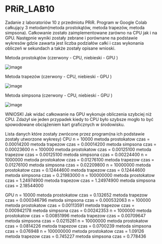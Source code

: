 # PRiR_LAB10
Zadanie z laboratoriów 10 z przedmiotu PRiR. Program w Google Colab całkujący 3 metodam(metoda prostokątów, metoda trapezów, metoda simpsona). Całkowanie zostało zaimplementowane zarówno na CPU jak i na GPU.
Następnie wyniki zostały zebrane i porównane na podstawie wykresów gdzie zawarta jest liczba podziałów całki i czas wykonania obliczeń w sekundach a także zostały opisane wnioski.

Metoda prostokątów (czerwony - CPU, niebieski - GPU )

![image](https://user-images.githubusercontent.com/80594314/148692221-737ff2d6-0e68-40eb-a77f-9c3c37f19b35.png)


Metoda trapezów (czerwony - CPU, niebieski - GPU )

![image](https://user-images.githubusercontent.com/80594314/148692232-38020c64-3c31-4e27-91ad-8c15190778ed.png)


Metoda simpsona (czerwony - CPU, niebieski - GPU )

![image](https://user-images.githubusercontent.com/80594314/148692243-d6226b63-f33f-42c8-a953-24bd93d867e5.png)


WNIOSKI
Jak widać całkowanie na GPU wykonuje obliczenia szybciej niż CPU. Zdażył sie jeden przypadek kiedy to CPU było szybsze mogło to być spowodowane obciążeniem kart graficznych w środowisku.

Lista danych które zostały zwrócone przez program(na ich podstawie zostały utworzone wykresy)
CPU
n = 10000
metoda prostokatow czas = 0.00014200
metoda trapezow czas = 0.00014200
metoda simpsona czas = 0.00023600
n = 100000
metoda prostokatow czas = 0.00125100
metoda trapezow czas = 0.00125100
metoda simpsona czas = 0.00224400
n = 1000000
metoda prostokatow czas = 0.01276100
metoda trapezow czas = 0.01276100
metoda simpsona czas = 0.02209800
n = 10000000
metoda prostokatow czas = 0.12444600
metoda trapezow czas = 0.12444600
metoda simpsona czas = 0.21983000
n = 100000000
metoda prostokatow czas = 1.24974900
metoda trapezow czas = 1.24974900
metoda simpsona czas = 2.18544000


GPU
n = 10000
metoda prostokatow czas = 0.132652
metoda trapezow czas = 0.000346796
metoda simpsona czas = 0.000532063
n = 100000
metoda prostokatow czas = 0.00113591
metoda trapezow czas = 0.000942178
metoda simpsona czas = 0.00242353
n = 1000000
metoda prostokatow czas = 0.00851996
metoda trapezow czas = 0.00709647
metoda simpsona czas = 0.0215281
n = 10000000
metoda prostokatow czas = 0.0814226
metoda trapezow czas = 0.0700239
metoda simpsona czas = 0.076948
n = 100000000
metoda prostokatow czas = 1.09126
metoda trapezow czas = 0.745227
metoda simpsona czas = 0.778436
